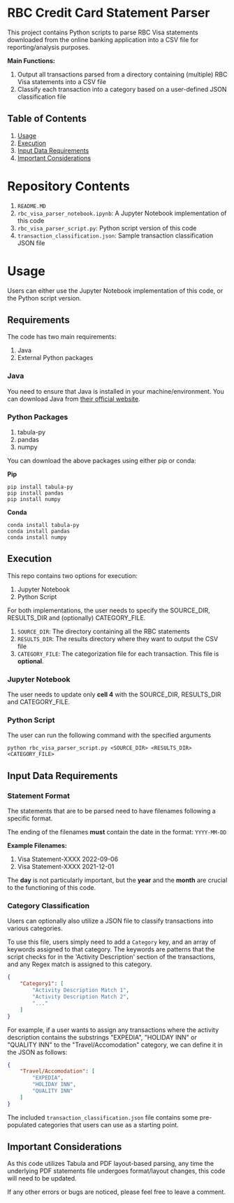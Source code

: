 # RBC Credit Card Statement Parser
This project contains Python scripts to parse RBC Visa statements downloaded from the online banking application into a CSV file for reporting/analysis purposes.

**Main Functions:**
1. Output all transactions parsed from a directory containing (multiple) RBC Visa statements into a CSV file
2. Classify each transaction into a category based on a user-defined JSON classification file

## Table of Contents

1. [ Usage ](#Usage)
2. [ Execution ](#execution)
3. [ Input Data Requirements ](#datarequirements)
4. [ Important Considerations ](#notes) 

# Repository Contents
1. `README.MD`
2. `rbc_visa_parser_notebook.ipynb`: A Jupyter Notebook implementation of this code
3. `rbc_visa_parser_script.py`: Python script version of this code
4. `transaction_classification.json`: Sample transaction classification JSON file

# Usage
Users can either use the Jupyter Notebook implementation of this code, or the Python script version.

## Requirements
The code has two main requirements:
1. Java
2. External Python packages

### Java
You need to ensure that Java is installed in your machine/environment. You can download Java from [their official website](https://www.java.com/en/download/).

### Python Packages
1. tabula-py
2. pandas
3. numpy

You can download the above packages using either pip or conda:

**Pip**
```
pip install tabula-py
pip install pandas
pip install numpy
```
**Conda**
```
conda install tabula-py
conda install pandas
conda install numpy
```

## Execution

This repo contains two options for execution:
1. Jupyter Notebook
2. Python Script

For both implementations, the user needs to specify the SOURCE_DIR, RESULTS_DIR and (optionally) CATEGORY_FILE.

1. `SOURCE_DIR`: The directory containing all the RBC statements
2. `RESULTS_DIR`: The results directory where they want to output the CSV file
3. `CATEGORY_FILE`: The categorization file for each transaction. This file is **optional**.

### Jupyter Notebook
The user needs to update only **cell 4** with the SOURCE_DIR, RESULTS_DIR and CATEGORY_FILE.

### Python Script
The user can run the following command with the specified arguments
```
python rbc_visa_parser_script.py <SOURCE_DIR> <RESULTS_DIR> <CATEGORY_FILE>
```

<a name="datarequirements"></a>
## Input Data Requirements

### Statement Format

The statements that are to be parsed need to have filenames following a specific format.

The ending of the filenames **must** contain the date in the format: `YYYY-MM-DD`

**Example Filenames:**
1. Visa Statement-XXXX 2022-09-06
2. Visa Statement-XXXX 2021-12-01

The **day** is not particularly important, but the **year** and the **month** are crucial to the functioning of this code.

### Category Classification

Users can optionally also utilize a JSON file to classify transactions into various categories.

To use this file, users simply need to add a `Category` key, and an array of keywords assigned to that category. The keywords are patterns that the script 
checks for in the 'Activity Description' section of the transactions, and any Regex match is assigned to this category.

```json
{
    "Category1": [
        "Activity Description Match 1",
        "Activity Description Match 2",
        "..."
    ]
}
```
For example, if a user wants to assign any transactions where the activity description contains the substrings "EXPEDIA", "HOLIDAY INN" or "QUALITY INN" to the 
"Travel/Accomodation" category, we can define it in the JSON as follows:
```json
{
    "Travel/Accomodation": [
        "EXPEDIA",
        "HOLIDAY INN",
        "QUALITY INN"
    ]
}
```

The included `transaction_classification.json` file contains some pre-populated categories that users can use as a starting point.

<a name="notes"></a>
## Important Considerations
As this code utilizes Tabula and PDF layout-based parsing, any time the underlying PDF statements file undergoes format/layout changes, 
this code will need to be updated.

If any other errors or bugs are noticed, please feel free to leave a comment.
